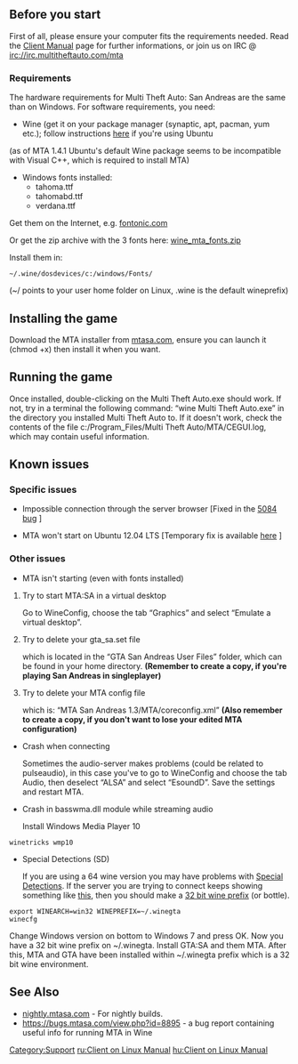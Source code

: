 Before you start
----------------

First of all, please ensure your computer fits the requirements needed. Read the [Client Manual](/docs/Client_Manual.md "wikilink") page for further informations, or join us on IRC @ <irc://irc.multitheftauto.com/mta>

### Requirements

The hardware requirements for Multi Theft Auto: San Andreas are the same than on Windows. For software requirements, you need:

-   Wine (get it on your package manager (synaptic, apt, pacman, yum etc.); follow instructions [here](https://www.winehq.org/download/ubuntu) if you're using Ubuntu

(as of MTA 1.4.1 Ubuntu's default Wine package seems to be incompatible with Visual C++, which is required to install MTA)

-   Windows fonts installed:
    -   tahoma.ttf
    -   tahomabd.ttf
    -   verdana.ttf

Get them on the Internet, e.g. [fontonic.com](http://fontonic.com/)

Or get the zip archive with the 3 fonts here: [wine\_mta\_fonts.zip](http://www.4shared.com/zip/IsErUbQAba/wine_mta_fonts.html)

Install them in:

    ~/.wine/dosdevices/c:/windows/Fonts/

(~/ points to your user home folder on Linux, .wine is the default wineprefix)

Installing the game
-------------------

Download the MTA installer from [mtasa.com](http://www.mtasa.com), ensure you can launch it (chmod +x) then install it when you want.

Running the game
----------------

Once installed, double-clicking on the Multi Theft Auto.exe should work. If not, try in a terminal the following command: “wine Multi Theft Auto.exe” in the directory you installed Multi Theft Auto to. If it doesn't work, check the contents of the file c:/Program\_Files/Multi Theft Auto/MTA/CEGUI.log, which may contain useful information.

Known issues
------------

### Specific issues

-   Impossible connection through the server browser \[Fixed in the [5084 bug](http://bugs.mtasa.com/view.php?id=5084) \]

<!-- -->

-   MTA won't start on Ubuntu 12.04 LTS \[Temporary fix is available [here](http://forum.mtasa.com/viewtopic.php?p=434011#p434011) \]

### Other issues

-   MTA isn't starting (even with fonts installed)

1.  Try to start MTA:SA in a virtual desktop
      
    Go to WineConfig, choose the tab “Graphics” and select “Emulate a virtual desktop”.

2.  Try to delete your gta\_sa.set file
      
    which is located in the “GTA San Andreas User Files” folder, which can be found in your home directory.
    **(Remember to create a copy, if you're playing San Andreas in singleplayer)**

3.  Try to delete your MTA config file
      
    which is: “MTA San Andreas 1.3/MTA/coreconfig.xml”
    **(Also remember to create a copy, if you don't want to lose your edited MTA configuration)**

-   Crash when connecting
      
    Sometimes the audio-server makes problems (could be related to pulseaudio), in this case you've to go to WineConfig and choose the tab Audio, then deselect “ALSA” and select “EsoundD”. Save the settings and restart MTA.

-   Crash in basswma.dll module while streaming audio
      
    Install Windows Media Player 10

<!-- -->

    winetricks wmp10

-   Special Detections (SD)
      
    If you are using a 64 wine version you may have problems with [Special Detections](http://wiki.multitheftauto.com/wiki/Anti-cheat_guide#.3Cenablesd.3E.3C.2Fenablesd.3E). If the server you are trying to connect keeps showing something like [this](http://i.imgur.com/33T8a82.jpg), then you should make a [32 bit wine prefix](http://wiki.archlinux.org/index.php/Wine#Using_WINEARCH) (or bottle).

<!-- -->

    export WINEARCH=win32 WINEPREFIX=~/.winegta
    winecfg

Change Windows version on bottom to Windows 7 and press OK. Now you have a 32 bit wine prefix on ~/.winegta. Install GTA:SA and them MTA. After this, MTA and GTA have been installed within ~/.winegta prefix which is a 32 bit wine environment.

See Also
--------

-   [nightly.mtasa.com](http://nightly.mtasa.com/) - For nightly builds.
-   <https://bugs.mtasa.com/view.php?id=8895> - a bug report containing useful info for running MTA in Wine

[Category:Support](/docs/Category:Support.md "wikilink") [ru:Client on Linux Manual](/ru:Client_on_Linux_Manual.md "wikilink") [hu:Client on Linux Manual](/hu:Client_on_Linux_Manual.md "wikilink")
